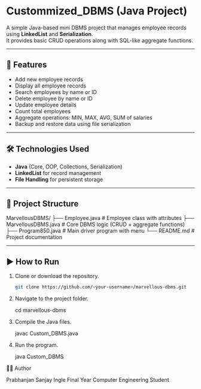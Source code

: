 # Custommized_DBMS (Java Project)

A simple Java-based mini DBMS project that manages employee records using **LinkedList** and **Serialization**.  
It provides basic CRUD operations along with SQL-like aggregate functions.

---

## 📌 Features
- Add new employee records  
- Display all employee records  
- Search employees by name or ID  
- Delete employee by name or ID  
- Update employee details  
- Count total employees  
- Aggregate operations: MIN, MAX, AVG, SUM of salaries  
- Backup and restore data using file serialization  

---

## 🛠️ Technologies Used
- **Java** (Core, OOP, Collections, Serialization)  
- **LinkedList** for record management  
- **File Handling** for persistent storage  

---

## 📂 Project Structure
MarvellousDBMS/
├── Employee.java # Employee class with attributes
├── MarvellousDBMS.java # Core DBMS logic (CRUD + aggregate functions)
├── Program850.java # Main driver program with menu
└── README.md # Project documentation

---

## ▶️ How to Run
1. Clone or download the repository.  
   ```bash
   git clone https://github.com/<your-username>/marvellous-dbms.git

2. Navigate to the project folder.

   cd marvellous-dbms
   
3. Compile the Java files.

   javac Custom_DBMS.java

4. Run the program.

   java Custom_DBMS


👨‍💻 Author

Prabhanjan Sanjay Ingle
Final Year Computer Engineering Student
